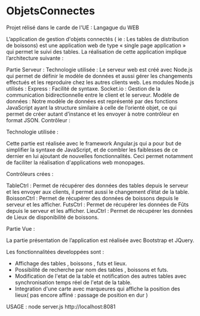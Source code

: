 ObjetsConnectes
===============

Projet rélisé dans le carde de l'UE : Langague du WEB

L’application de gestion d'objets connectés ( ie : Les tables de distribution de boissons) est une application web de type  « single page application » qui permet  le suivi des tables.
La réalisation de cette application implique l’architecture suivante : 

Partie Serveur : 
Technologie utilisée : 
Le serveur web est créé avec Node.js qui permet de définir le modèle de données et aussi gérer les changements effectués et les reproduire chez les autres clients web.
Les modules Node.js  utilisés : 
Express : Facilité de syntaxe.
Socket.io : Gestion de la communication bidirectionnelle entre le client et le serveur.
Modèle de données : 
Notre modèle de données est représenté par des fonctions JavaScript ayant la structure similaire à celle de l’orienté objet, ce qui permet de créer autant d’instance et les envoyer à notre contrôleur en format JSON.
Contrôleur : 

Technologie utilisée : 

Cette partie est réalisée avec le framework Angular.js  qui a pour but de simplifier la syntaxe de JavaScript, et de combler les faiblesses de ce dernier en lui ajoutant de nouvelles fonctionnalités. Ceci permet notamment de faciliter la réalisation d'applications web monopages.

Contrôleurs crées :

TableCtrl : Permet de récupérer des données des tables depuis le serveur et les envoyer aux clients, il permet aussi le changement d’état de la table.
BoissonCtrl : Permet de récupérer des données de boissons depuis le serveur et les afficher.
FutsCtrl : Permet de récupérer les données de Fûts depuis le serveur et les afficher.
LieuCtrl : Permet de récupérer les données de Lieux de disponibilité de boissons.

Partie Vue : 

La partie présentation de l’application est réalisée avec Bootstrap et JQuery.

Les fonctionnalitées developpées sont : 

* Affichage des tables , boissons , futs et lieux.
* Possibilité de recherche par nom des tables , boissons et futs.
* Modification de l'etat de la table et notification des autres tables avec synchronisation temps réel de l'etat de la table.
* Integration d'une carte avec marqueures qui affiche la position des lieux( pas encore affiné : passage de position en dur )

USAGE : node server.js
        http://localhost:8081



